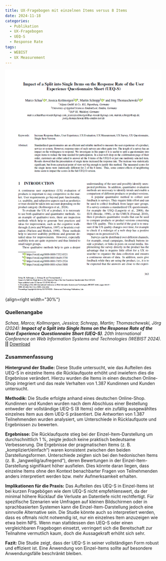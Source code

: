 ```yaml
---
title: UX-Fragebogen mit einzelnen Items versus 8 Items
date: 2024-11-18
categories:
  - Publikation
  - UX-Fragebogen
  - UEQ-S
  - Response Rate
tags:
  - WEBIST
  - UX Measurement
---
```


![Artikel Benchmark UEQ-S Vergleich](assets/2024-article-split-ueq-s.PNG){align=right width="30%"}

### Quellenangabe
*Schaa, Marco; Kollmorgen, Jessica; Schrepp, Martin; Thomaschewski, Jörg (2024): __Impact of a Split into Single Items on the Response Rate of the User Experience Questionnaire Short (UEQ-S)__. 20th International Conference on Web Information Systems and Technologies (WEBIST 2024).* **||** [Download](https://www.scitepress.org/Papers/2024/130464/130464.pdf)

### Zusammenfassung

**Hintergrund der Studie:** Diese Studie untersucht, wie das Aufteilen des UEQ-S in einzelne Items die Rücklaufquote erhöht und inwiefern dies die Ergebnisse verändert. Hierzu wurden die Items in einen deutschen Online-Shop integriert und das reale Verhalten von 1.387 Kundinnen und Kunden untersucht.

<!-- more -->

**Methodik:** Die Studie erfolgte anhand eines deutschen Online-Shop. Kundinnen und Kunden wurden nach dem Abschluss einer Bestellung entweder der vollständige UEQ-S (8 Items) oder ein zufällig ausgewähltes einzelnes Item aus dem UEQ-S präsentiert. Die Antworten von 1.387 Teilnehmenden wurden analysiert, um Unterschiede in Rücklaufquote und Ergebnissen zu bewerten.

**Ergebnisse:** Die Rücklaufquote stieg bei der Einzel-Item-Darstellung um durchschnittlich 1 %, zeigte jedoch keine praktisch bedeutsame Verbesserung. Die Ergebnisse der pragmatischen Items (z. B. „kompliziert/einfach“) waren konsistent zwischen den beiden Darstellungsformen. Unterschiede zeigten sich bei den hedonischen Items (z. B. „langweilig/aufregend“), deren Bewertungen in der Einzel-Item-Darstellung signifikant höher ausfielen. Dies könnte daran liegen, dass einzelne Items ohne den Kontext benachbarter Fragen von Teilnehmenden anders interpretiert werden bzw. mehr Aufmerksamkeit erhalten.

**Implikationen für die Praxis:** Das Aufteilen des UEQ-S in Einzel-Items ist bei kurzen Fragebögen wie dem UEQ-S nicht empfehlenswert, da der minimal höhere Rücklauf die Verluste an Datentiefe nicht rechtfertigt. Für spezifische Szenarien wie Umfragen auf kleinen Bildschirmen oder in sprachbasierten Systemen kann die Einzel-Item-Darstellung jedoch eine sinnvolle Alternative sein. Die Studie könnte auch so interpretiert werden, dass es oftmals nicht notwendig ist, nur ein einzelnes Item anzuzeigen wie etwa beim NPS. Wenn man stattdessen den UEQ-S oder einen vergleichbaren Fragebogen einsetzt, verringert sich die Bereitschaft zur Teilnahme vermutlich kaum, doch die Aussagekraft erhöht sich sehr.

**Fazit:** Die Studie zeigt, dass der UEQ-S in seiner vollständigen Form robust und effizient ist. Eine Anwendung von Einzel-Items sollte auf besondere Anwendungsfälle beschränkt bleiben.
